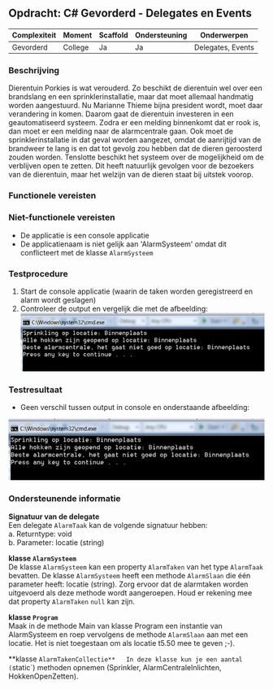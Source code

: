 ## Opdracht: C# Gevorderd - Delegates en Events

| **Complexiteit** | **Moment** | **Scaffold** | **Ondersteuning** | **Onderwerpen**                                                |
|------------------|------------|--------------|------------------|----------------------------------------------------------------|
| Gevorderd        | College    | Ja           | Ja               | Delegates, Events |

### Beschrijving
Dierentuin Porkies is wat verouderd. Zo beschikt de dierentuin wel over een brandslang en een sprinklerinstallatie, 
maar dat moet allemaal handmatig worden aangestuurd. Nu Marianne Thieme bijna president wordt, moet daar verandering 
in komen. Daarom gaat de dierentuin investeren in een geautomatiseerd systeem. 
Zodra er een melding binnenkomt dat er rook is, dan moet er een melding naar de alarmcentrale gaan. 
Ook moet de sprinklerinstallatie in dat geval worden aangezet, omdat de aanrijtijd van de brandweer te lang is 
en dat tot gevolg zou hebben dat de dieren geroosterd zouden worden. Tenslotte beschikt het systeem over de mogelijkheid 
om de verblijven open te zetten. Dit heeft natuurlijk gevolgen voor de bezoekers van de dierentuin, 
maar het welzijn van de dieren staat bij uitstek voorop.

### Functionele vereisten


### Niet-functionele vereisten
- De applicatie is een console applicatie
- De applicatienaam is niet gelijk aan 'AlarmSysteem' omdat dit conflicteert met de klasse `AlarmSysteem`

### Testprocedure
1. Start de console applicatie (waarin de taken worden geregistreerd en alarm wordt geslagen)
2. Controleer de output en vergelijk die met de afbeelding:
   ![console output](./img.png)

### Testresultaat
- Geen verschil tussen output in console en onderstaande afbeelding:

![console output](./img.png)

### Ondersteunende informatie

**Signatuur van de delegate**  
Een delegate `AlarmTaak` kan de volgende signatuur hebben:  
a. Returntype: void  
b. Parameter: locatie (string)

**klasse `AlarmSysteem`**  
De klasse `AlarmSysteem` kan een property `AlarmTaken` van het type `AlarmTaak` bevatten. De klasse `AlarmSysteem` 
heeft een methode `AlarmSlaan` die één parameter heeft: locatie (string). Zorg ervoor dat de alarmtaken worden 
uitgevoerd als deze methode wordt aangeroepen. Houd er rekening mee dat property `AlarmTaken` `null` kan zijn.

**klasse `Program`**  
Maak in de methode Main van klasse Program een instantie van AlarmSysteem en roep vervolgens de methode `AlarmSlaan` 
aan met een locatie. Het is niet toegestaan om als locatie t5.50 mee te geven ;-). 

**klasse `AlarmTakenCollectie**  
In deze klasse kun je een aantal (`static`) methoden opnemen (Sprinkler, AlarmCentraleInlichten, HokkenOpenZetten).

